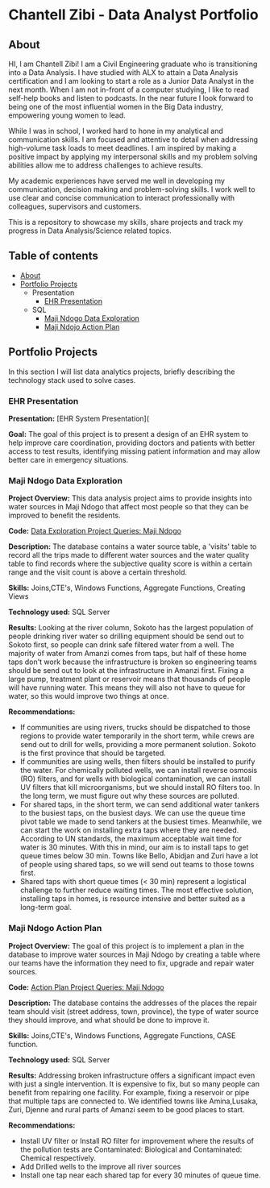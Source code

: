 # Chantell Zibi - Data Analyst Portfolio

## About
HI, I am Chantell Zibi! I am a Civil Engineering graduate who is transitioning into a Data Analysis. I have studied with ALX to attain a Data Analysis certification and I am looking to start a role as a Junior Data Analyst in the next month. When I am not in-front of a computer studying, I like to read self-help books and listen to podcasts. In the near future I look forward to being one of the most influential women in the Big Data industry, empowering young women to lead.

While I was in school, I worked hard to hone in my analytical and communication skills. I am focused and attentive to detail when addressing high-volume task loads to meet deadlines. I am inspired by making a positive impact by applying my interpersonal skills and my problem solving abilities allow me to address challenges to achieve results.

My academic experiences have served me well in developing my communication, decision making and problem-solving skills. I work well to use clear and concise communication to interact professionally with colleagues, supervisors and customers.

This is a repository to showcase my skills, share projects and track my progress in Data Analysis/Science related topics.

## Table of contents
- [About](#about)
- [Portfolio Projects](#portfolio-projects)
    - Presentation
        - [EHR Presentation](#ehr-presentation)
    - SQL
        - [Maji Ndogo Data Exploration](#maji-ndogo-data-exploration)
        - [Maji Ndojo Action Plan](#maji-ndogo-action-plan)
 
## Portfolio Projects
  In this section I will list data analytics projects, briefly describing the technology stack used to solve cases.

 ### EHR Presentation

 **Presentation:** [EHR System Presentation](

 **Goal:** The goal of this project is to present a design of an EHR system to help improve care coordination, providing doctors and patients with better access to test results, identifying missing patient information and may allow better care in emergency situations.


 

 ### Maji Ndogo Data Exploration

**Project Overview:** This data analysis project aims to provide insights into water sources in Maji Ndogo that affect most people so that they can be improved to benefit the residents.

**Code:** [Data Exploration Project Queries: Maji Ndogo](https://github.com/ChantellZibi/Portfolio-Projects/blob/main/Maji%20Ndogo%20Data%20Exploration.sql)

**Description:** The database contains a water source table, a 'visits' table to record all the trips made to different water sources and the water quality table to find records   where the subjective quality score is within a certain range and the visit count is above a certain threshold.

**Skills:** Joins,CTE's, Windows Functions, Aggregate Functions, Creating Views

**Technology used:** SQL Server

**Results:** Looking at the river column, Sokoto has the largest population of people drinking river water so drilling equipment should be send out to Sokoto first, so people can drink safe filtered water from a well. The majority of water from Amanzi comes from taps, but half of these home taps don't work because the infrastructure is broken so engineering teams should be send out to look at the infrastructure in Amanzi first. Fixing a large pump, treatment plant or reservoir means that
thousands of people will have running water. This means they will also not have to queue for water, so this would improve two things at once.

**Recommendations:** 
- If communities are using rivers, trucks should be dispatched to those regions to provide water temporarily in the short term, while crews are send out to drill for wells, providing a more permanent solution. Sokoto is the first province that should be targeted.
- If communities are using wells, then filters should be installed to purify the water. For chemically polluted wells, we can install reverse osmosis (RO) filters, and for wells with biological contamination, we can install UV filters that kill microorganisms, but we should install RO filters too. In the long term, we must figure out why these sources are polluted.
- For shared taps, in the short term, we can send additional water tankers to the busiest taps, on the busiest days. We can use the queue time pivot table we made to send tankers at the busiest times. Meanwhile, we can start the work on installing extra taps where they are needed. According to UN standards, the maximum acceptable wait time for water is 30 minutes. With this in mind, our aim is to install taps to get queue times below 30 min. Towns like Bello, Abidjan and Zuri have a lot of people using shared taps, so we will send out teams to those towns first.
- Shared taps with short queue times (< 30 min) represent a logistical challenge to further reduce waiting times. The most effective solution, installing taps in homes, is resource intensive and better suited as a long-term goal.

 ### Maji Ndogo Action Plan

**Project Overview:** The goal of this project is to implement a plan in the database to improve water sources in Maji Ndogo by creating a table where our teams have the information they need to fix, upgrade and repair water sources.

**Code:** [Action Plan Project Queries: Maji Ndogo](https://github.com/ChantellZibi/Portfolio-Projects/blob/main/Maji%20Ndogo%20Action%20Plan.sql)

**Description:** The database contains the addresses of the places the repair team should visit (street address, town, province), the type of water source they should improve, and what should be done to improve it.

**Skills:** Joins,CTE's, Windows Functions, Aggregate Functions, CASE function.

**Technology used:** SQL Server

**Results:** Addressing broken infrastructure offers a significant impact even with just a single intervention. It is expensive to fix, but so many people can benefit from repairing one facility. For example, fixing a reservoir or pipe that multiple taps are connected to. We identified towns like Amina,Lusaka, Zuri, Djenne and rural parts of Amanzi seem to be good places to start.

**Recommendations:** 
- Install UV filter or Install RO filter for improvement where the results of the pollution tests are Contaminated: Biological and Contaminated: Chemical respectively.
- Add Drilled wells to the improve all river sources
- Install one tap near each shared tap for every 30 minutes of queue time.

